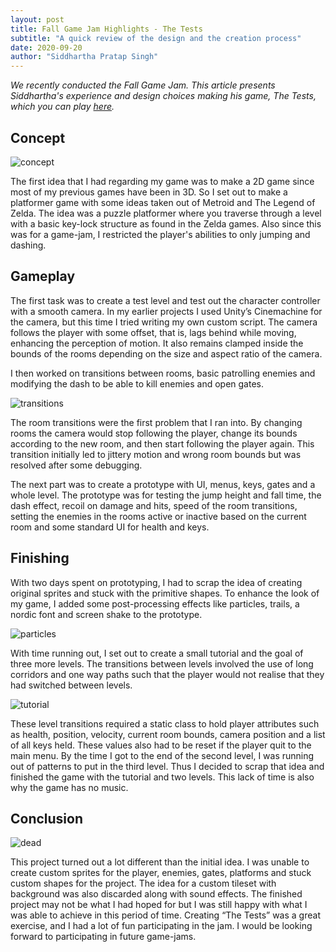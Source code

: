 ```yaml
---
layout: post
title: Fall Game Jam Highlights - The Tests
subtitle: "A quick review of the design and the creation process"
date: 2020-09-20
author: "Siddhartha Pratap Singh"
---
```


*We recently conducted the Fall Game Jam. This article presents Siddhartha's experience and design choices making his game, The Tests, which you can play [here](https://kingcrimson1112.itch.io/the-tests).*

## Concept

![concept](https://img.itch.zone/aW1nLzQxNDY4OTcucG5n/original/va0S4i.png)

The first idea that I had regarding my game was to make a 2D game since most of my previous games have been in 3D. So I set out to make a platformer game with some ideas taken out of Metroid and The Legend of Zelda. The idea was a puzzle platformer where you traverse through a level with a basic key-lock structure as found in the Zelda games. Also since this was for a game-jam, I restricted the player's abilities to only jumping and dashing.

## Gameplay

The first task was to create a test level and test out the character controller with a smooth camera. In my earlier projects I used Unity’s Cinemachine for the camera, but this time I tried writing my own custom script. The camera follows the player with some offset, that is, lags behind while moving, enhancing the perception of motion. It also remains clamped inside the bounds of the rooms depending on the size and aspect ratio of the camera.

I then worked on transitions between rooms, basic patrolling enemies and modifying the dash to be able to kill enemies and open gates.

![transitions](https://img.itch.zone/aW1hZ2UvNzQzOTI1LzQxNDY5NDMucG5n/794x1000/J4HLb7.png)
<!-- Transitioning between rooms was the most challenging part of the entire jam. -->

The room transitions were the first problem that I ran into. By changing rooms the camera would stop following the player, change its bounds according to the new room, and then start following the player again. This transition initially led to jittery motion and wrong room bounds but was resolved after some debugging.

The next part was to create a prototype with UI, menus, keys, gates and a whole level. The prototype was for testing the jump height and fall time, the dash effect, recoil on damage and hits, speed of the room transitions, setting the enemies in the rooms active or inactive based on the current room and some standard UI for health and keys.

## Finishing

With two days spent on prototyping, I had to scrap the idea of creating original sprites and stuck with the primitive shapes. To enhance the look of my game, I added some post-processing effects like particles, trails, a nordic font and screen shake to the prototype.

![particles](https://img.itch.zone/aW1hZ2UvNzQzOTI1LzQxNDY5NDUucG5n/794x1000/CTF6Qz.png)
<!-- The particles seemed pretty in the end. -->

With time running out, I set out to create a small tutorial and the goal of three more levels. The transitions between levels involved the use of long corridors and one way paths such that the player would not realise that they had switched between levels. 

![tutorial](https://img.itch.zone/aW1hZ2UvNzQzOTI1LzQxNDY5NDIucG5n/794x1000/LWypHO.png)
<!-- The tutorial and level transitions caused a lot of bugs. -->

These level transitions required a static class to hold player attributes such as health, position, velocity, current room bounds, camera position and a list of all keys held. These values also had to be reset if the player quit to the main menu.
By the time I got to the end of the second level, I was running out of patterns to put in the third level. Thus I decided to scrap that idea and finished the game with the tutorial and two levels. This lack of time is also why the game has no music.

## Conclusion

![dead](https://img.itch.zone/aW1hZ2UvNzQzOTI1LzQxNDY5NDgucG5n/794x1000/01Z60Q.png)
<!-- My brain dying while designing the third level -->

This project turned out a lot different than the initial idea. I was unable to create custom sprites for the player, enemies, gates, platforms and stuck custom shapes for the project. The idea for a custom tileset with background was also discarded along with sound effects. The finished project may not be what I had hoped for but I was still happy with what I was able to achieve in this period of time. Creating “The Tests” was a great exercise, and I had a lot of fun participating in the jam. I would be looking forward to participating in future game-jams.
